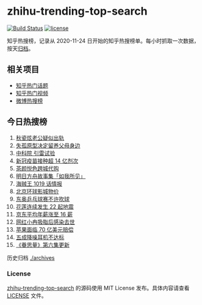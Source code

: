 # zhihu-trending-top-search

[![Build Status](https://github.com/justjavac/zhihu-trending-top-search/workflows/ci/badge.svg?branch=main)](https://github.com/justjavac/zhihu-trending-top-search/actions)
[![license](https://img.shields.io/github/license/justjavac/zhihu-trending-top-search)](https://github.com/justjavac/zhihu-trending-top-search/blob/main/LICENSE)

知乎热搜榜，记录从 2020-11-24 日开始的知乎热搜榜单。每小时抓取一次数据，按天[归档](./archives)。

## 相关项目

- [知乎热门话题](https://github.com/justjavac/zhihu-trending-hot-questions)
- [知乎热门视频](https://github.com/justjavac/zhihu-trending-hot-video)
- [微博热搜榜](https://github.com/justjavac/weibo-trending-hot-search)

## 今日热搜榜

<!-- BEGIN -->
<!-- 最后更新时间 Thu Jul 15 2021 14:07:05 GMT+0800 (China Standard Time) -->

1. [秋瓷炫老公疑似出轨](https://www.zhihu.com/search?q=秋瓷炫)
1. [失孤原型决定留养父母身边](https://www.zhihu.com/search?q=失孤原型)
1. [中科院 引雷试验](https://www.zhihu.com/search?q=引雷试验)
1. [新冠疫苗接种超 14 亿剂次](https://www.zhihu.com/search?q=新冠疫苗)
1. [茶颜悦色跨城代购](https://www.zhihu.com/search?q=茶颜悦色)
1. [明日方舟故事集「如我所见」](https://www.zhihu.com/search?q=明日方舟)
1. [海贼王 1019 话情报](https://www.zhihu.com/search?q=海贼王)
1. [北京环球影城物价](https://www.zhihu.com/search?q=环球影城)
1. [东奥乒乓球赛不许吹球](https://www.zhihu.com/search?q=乒乓球)
1. [花莲连续发生 22 起地震](https://www.zhihu.com/search?q=花莲地震)
1. [京东平均年薪涨至 16 薪](https://www.zhihu.com/search?q=京东)
1. [网红小冉吸脂后感染去世](https://www.zhihu.com/search?q=网红小冉)
1. [苹果面临 70 亿美元赔偿](https://www.zhihu.com/search?q=苹果)
1. [五成降噪耳机不达标](https://www.zhihu.com/search?q=降噪耳机)
1. [《眷思量》第六集更新](https://www.zhihu.com/search?q=眷思量)

<!-- END -->

历史归档 [./archives](./archives)

### License

[zhihu-trending-top-search](https://github.com/justjavac/zhihu-trending-top-search)
的源码使用 MIT License 发布。具体内容请查看 [LICENSE](./LICENSE) 文件。
